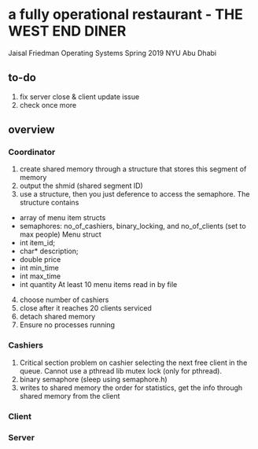 # a fully operational restaurant - THE WEST END DINER
Jaisal Friedman
Operating Systems Spring 2019
NYU Abu Dhabi

## to-do
1. fix server close & client update issue
2. check once more

## overview
### Coordinator
1. create shared memory through a structure that stores this segment of memory
2. output the shmid (shared segment ID)
3. use a structure, then you just deference to access the semaphore. The structure contains
  - array of menu item structs
  - semaphores: no_of_cashiers, binary_locking, and no_of_clients (set to max people)
  Menu struct
  - int item_id;
  - char* description;
  - double price
  - int min_time
  - int max_time
  - int quantity
At least 10 menu items read in by file
4. choose number of cashiers
5. close after it reaches 20 clients serviced
6. detach shared memory
7. Ensure no processes running

### Cashiers
1. Critical section problem on cashier selecting the next free client in the queue. Cannot use a pthread lib mutex lock (only for pthread).
2. binary semaphore (sleep using semaphore.h)
3. writes to shared memory the order for statistics, get the info through shared memory from the client

### Client

### Server
